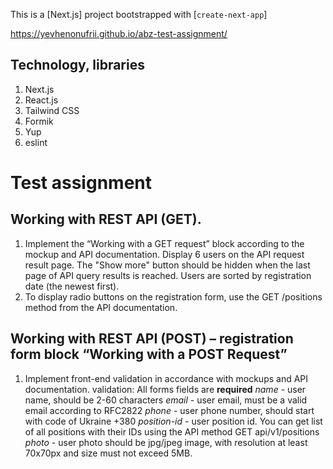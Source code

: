 This is a [Next.js] project bootstrapped with [`create-next-app`]

https://yevhenonufrii.github.io/abz-test-assignment/

## Technology, libraries

1. Next.js
2. React.js
3. Tailwind CSS
4. Formik
5. Yup
6. eslint

# Test assignment

## Working with REST API (GET).

1. Implement the “Working with a GET request” block according to the mockup and API
   documentation. Display 6 users on the API request result page. The "Show more" button
   should be hidden when the last page of API query results is reached. Users are sorted by
   registration date (the newest first).
2. To display radio buttons on the registration form, use the GET /positions method from the API
   documentation.

## Working with REST API (POST) – registration form block “Working with a POST Request”

1. Implement front-end validation in accordance with mockups and API documentation.
   validation:
   All forms fields are **required**
   _name_ - user name, should be 2-60 characters
   _email_ - user email, must be a valid email according to RFC2822
   _phone_ - user phone number, should start with code of Ukraine +380
   _position-id_ - user position id. You can get list of all positions with their IDs using the API method GET api/v1/positions
   _photo_ - user photo should be jpg/jpeg image, with resolution at least 70x70px and size must not exceed 5MB.
